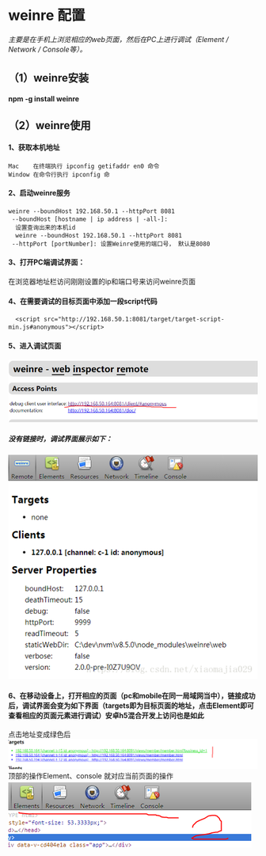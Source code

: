 # weinre 配置
###### 主要是在手机上浏览相应的web页面，然后在PC上进行调试（Element / Network / Console等）。
## （1）weinre安装
#### npm -g install weinre 
## （2）weinre使用
#### 1、获取本机地址
```
Mac    在终端执行 ipconfig getifaddr en0 命令
Window 在命令行执行 ipconfig 命
```
####  2、启动weinre服务
```
weinre --boundHost 192.168.50.1 --httpPort 8081
 --boundHost [hostname | ip address | -all-]: 
  设置查询出来的本机id
  weinre --boundHost 192.168.50.1 --httpPort 8081
 --httpPort [portNumber]: 设置Weinre使用的端口号， 默认是8080
```
#### 3、打开PC端调试界面：

在浏览器地址栏访问刚刚设置的ip和端口号来访问weinre页面

#### 4、在需要调试的目标页面中添加一段script代码
```
  <script src="http://192.168.50.1:8081/target/target-script-min.js#anonymous"></script>
```

#### 5、进入调试页面
![点击标签进入](1.png)

##### 没有链接时，调试界面展示如下：
![没有访问的时候](2.png)

#### 6、在移动设备上，打开相应的页面（pc和mobile在同一局域网当中），链接成功后，调试界面会变为如下界面（targets即为目标页面的地址，点击Element即可查看相应的页面元素进行调试）安卓h5混合开发上访问也是如此
点击地址变成绿色后
![](3.png)
顶部的操作Element、console 就对应当前页面的操作
![](4.png)